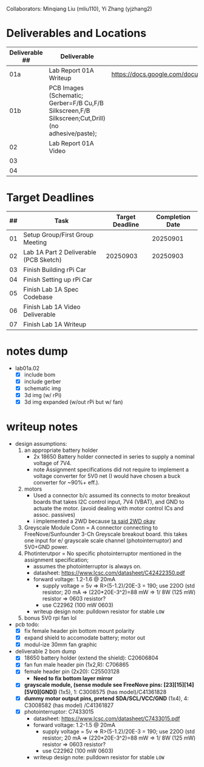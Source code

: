 Collaborators: Minqiang Liu (mliu110), Yi Zhang (yjzhang2)

# Deliverables and Locations
|Deliverable ##|Deliverable|Directory / File / Link|
|-|-|-|
|01a|Lab Report 01A Writeup|https://docs.google.com/document/d/1ofo3UBKZBPJ1nXjpC4MVrXOk0mxkwSKT93FRr8TGrU0|
|01b|PCB Images (Schematic; Gerber=F/B Cu,F/B Silkscreen,F/B Silkscreen;Cut,Drill) (no adhesive/paste); ||
|02|Lab Report 01A Video||
|03|||
|04|||

# Target Deadlines
|##|Task|Target Deadline|Completion Date|
|-|-|-|-|
|01|Setup Group/First Group Meeting||20250901|
|02|Lab 1A Part 2 Deliverable (PCB Sketch)|20250903|20250903|
|03|Finish Building rPi Car|||
|04|Finish Setting up rPi Car|||
|05|Finish Lab 1A Spec Codebase|||
|06|Finish Lab 1A Video Deliverable|||
|07|Finish Lab 1A Writeup|||

# notes dump
- lab01a.02
	- [x] include bom
	- [x] include gerber
	- [x] schematic img
	- [x] 3d img (w/ rPi)
	- [x] 3d img expanded (w/out rPi but w/ fan)

# writeup notes
- design assumptions:
	1. an appropriate battery holder
		- 2x 18650 Battery holder connected in series to supply  a nominal voltage of 7V4.
		- note Assignment specifications did not require to implement a voltage converter for 5V0 net (I would have chosen a buck converter for ~90%+ eff.).
	2. motors
		- Used a connector b/c assumed its connects to motor breakout boards that takes I2C control input, 7V4 (VBAT), and GND to  actuate the motor. (avoid dealing with motor control ICs and assoc. passives)
		- i implemented a 2WD because [ta said 2WD okay](https://campuswire.com/c/G39E9AC50/feed/40)
	3. Greyscale Module Conn = A connector connecting to FreeNove/Sunfounder 3-Ch Greyscale breakout board. this takes one input for e/ grayscale scale channel (photointerruptor) and 5V0+GND power.
	4. Photinterutpor = No specific photointerruptor mentioned in the assignment specification;
		- assumes the photointerruptor is  always on.
		- datasheet: https://www.lcsc.com/datasheet/C42422350.pdf
		- forward voltage: 1.2-1.6 @ 20mA
			- supply voltage = 5v => R>(5-1.2)/20E-3 = 190; use 220O (std resistor; 20 mA => (220*20E-3^2)=88 mW => 1/ 8W (125 mW) resistor => 0603 resistor?
			- use C22962 (100 mW 0603)
		- writeup design note: pulldown resistor for stable `LOW`
	5. bonus 5V0 rpi fan lol
- pcb todo:
	- [x] fix female header pin bottom mount polarity
	- [x] expand shield to accomodate battery; motor out
	- [x] modul-ize 30mm fan graphic
- deliverable 2 bom dump
	- [x] 18650 battery holder (extend the shield): C20606804
	- [x] fan fun male header pin (1x2,R): C706865
	- [x] female header pin (2x20): C25503128
		- **Need to fix bottom layer mirror**
	- [x] **grayscale module, (sense module see FreeNove pins: [23][15][14][5V0][GND])** (1x5), 1: C3008575 (has model)/C41361828
	- [x] **dummy motor output pins, pretend SDA/SCL/VCC/GND** (1x4), 4: C3008582 (has model) /C41361827
	- [x] photointerruptor: C7433015
		- datasheet: https://www.lcsc.com/datasheet/C7433015.pdf
		- forward voltage: 1.2-1.5 @ 20mA
			- supply voltage = 5v => R>(5-1.2)/20E-3 = 190; use 220O (std resistor; 20 mA => (220*20E-3^2)=88 mW => 1/ 8W (125 mW) resistor => 0603 resistor?
			- use C22962 (100 mW 0603)
		- writeup design note: pulldown resistor for stable `LOW`
